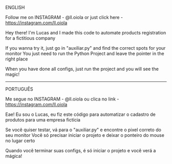 ENGLISH

Follow me on INSTAGRAM - @ll.oiola
or just click here - https://instagram.com/ll.oiola

Hey there! I'm Lucas and I made this code to automate products registration for
a fictitious company

If you wanna try it, just go in "auxiliar.py" and find the correct spots for your monitor
You just need to run the Python Project and leave the pointer in the right place

When you have done all configs, just run the project and you will see the magic!

-------------------------------------------------------------------------------------------
PORTUGUÊS

Me segue no INSTAGRAM - @ll.oiola
ou clica no link - https://instagram.com/ll.oiola

Eae! Eu sou o Lucas, eu fiz este código para automatizar o cadastro de produtos
para uma empresa fictícia

Se você quiser testar, vá para o "auxiliar.py" e encontre o pixel correto do seu monitor
Você só precisar iniciar o projeto e deixar o ponteiro do mouse no lugar certo

Quando você terminar suas configs, é só iniciar o projeto e você verá a mágica!